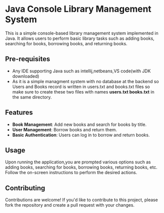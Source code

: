 # Java Console Library Management System

This is a simple console-based library management system implemented in Java. It allows users to perform basic library tasks such as adding books, searching for books, borrowing books, and returning books.
## Pre-requisites
-  Any IDE supporting Java such as intellij,netbeans,VS code(with JDK downloaded)
- As it is a simple managment system with no database at the backend so Users and Books record is written in users.txt and books.txt files so make sure to create these two files with names **users.txt  books.txt** in the same directory.  

## Features

- **Book Management**: Add new books and search for books by title.
- **User Management**: Borrow books and return them.
- **Basic Authentication**: Users can log in to borrow and return books.

## Usage

Upon running the application,you are prompted various options such as adding books, searching for books, borrowing books, returning books, etc.
Follow the on-screen instructions to perform the desired actions.

## Contributing

Contributions are welcome! If you'd like to contribute to this project, please fork the repository and create a pull request with your changes.
